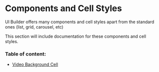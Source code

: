 # Components and Cell Styles 
UI Builder offers many components and cell styles apart from the standard ones (list, grid, carousel, etc)

This section will include documentation for these components and cell styles.

### Table of content:
* [Video Background Cell](/ui-builder/components-and-cell-styles/cell-styles/video-background-cell.md)
